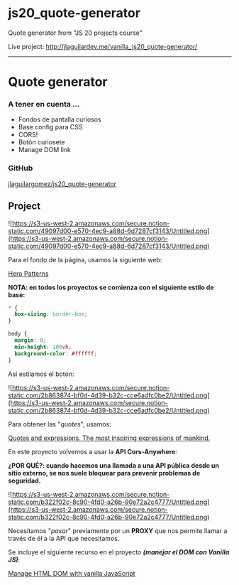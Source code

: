 # js20_quote-generator
Quote generator from "JS 20 projects course"

Live project: http://jlaguilardev.me/vanilla_js20_quote-generator/

-----
# Quote generator

### A tener en cuenta ...

- Fondos de pantalla curiosos
- Base config para CSS
- CORS!
- Botón curiosete
- Manage DOM link

### GitHub

[jlaguilargomez/js20_quote-generator](https://github.com/jlaguilargomez/js20_quote-generator)

## Project

![https://s3-us-west-2.amazonaws.com/secure.notion-static.com/49097d00-e570-4ec9-a88d-6d7287cf3143/Untitled.png](https://s3-us-west-2.amazonaws.com/secure.notion-static.com/49097d00-e570-4ec9-a88d-6d7287cf3143/Untitled.png)

Para el fondo de la página, usamos la siguiente web:

[Hero Patterns](https://www.heropatterns.com/)

**NOTA: en todos los proyectos se comienza con el siguiente estilo de base:**

```css
* {
  box-sizing: border-box;
}

body {
  margin: 0;
  min-height: 100vh;
  background-color: #ffffff;
}
```

Así estilamos el botón:

![https://s3-us-west-2.amazonaws.com/secure.notion-static.com/2b863874-bf0d-4d39-b32c-cce6adfc0be2/Untitled.png](https://s3-us-west-2.amazonaws.com/secure.notion-static.com/2b863874-bf0d-4d39-b32c-cce6adfc0be2/Untitled.png)

Para obtener las "*quotes*", usamos:

[Quotes and expressions. The most inspiring expressions of mankind.](https://forismatic.com/en/api/)

En este proyecto volvemos a usar la **API Cors-Anywhere**:

[](https://cors-anywhere.herokuapp.com/)

**¿POR QUÉ?: cuando hacemos una llamada a una API pública desde un sitio externo, se nos suele bloquear para prevenir problemas de seguridad.**

![https://s3-us-west-2.amazonaws.com/secure.notion-static.com/b322f02c-8c90-4fd0-a26b-90e72a2c4777/Untitled.png](https://s3-us-west-2.amazonaws.com/secure.notion-static.com/b322f02c-8c90-4fd0-a26b-90e72a2c4777/Untitled.png)

Necesitamos "*pasar*" previamente por un **PROXY** que nos permite llamar a través de él a la API que necesitamos.

Se incluye el siguiente recurso en el proyecto ***(manejar el DOM con Vanilla JS)***:

[Manage HTML DOM with vanilla JavaScript](https://htmldom.dev/)
